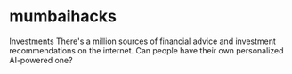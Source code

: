 # mumbaihacks
Investments  There's a million sources of financial advice and investment recommendations on the internet. Can people have their own personalized AI-powered one?
